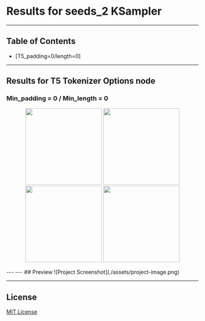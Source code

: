 <!--- use these arrows for adding comments or commenting out stuff --->
 # **Results for seeds_2 KSampler**  

<!---## Introduction --->
---

## Table of Contents
- [T5_padding=0/length=0]
---

## Results for T5 Tokenizer Options node
### Min_padding = 0 / Min_length  = 0
<p align="center">
  <img src="https://github.com/Psylenceo/Chroma-Ai-v32-XY-Plots/blob/main/seeds_2_Results/0.0/T5_0.0__00001_.png" width="200">
  <img src="https://github.com/Psylenceo/Chroma-Ai-v32-XY-Plots/blob/main/seeds_2_Results/0.0/T5_0.0__00002_.png" width="200">
  <img src="https://github.com/Psylenceo/Chroma-Ai-v32-XY-Plots/blob/main/seeds_2_Results/0.0/T5_0.0__00003_.png" width="200">
  <img src="https://github.com/Psylenceo/Chroma-Ai-v32-XY-Plots/blob/main/seeds_2_Results/0.0/T5_0.0__00004_.png" width="200">
</p>
---
<!---tokenizer_images--->
---
## Preview
![Project Screenshot](./assets/project-image.png)

---

## License
[MIT License](./LICENSE)
